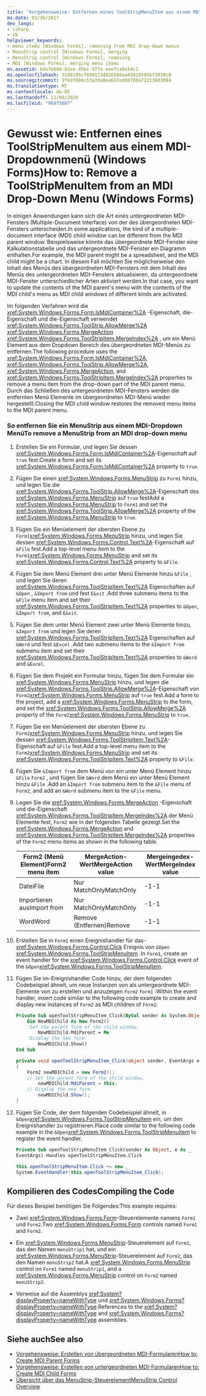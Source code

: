 ```yaml
---
title: 'Vorgehensweise: Entfernen eines ToolStripMenuItem aus einem MDI-Dropdownmenü'
ms.date: 03/30/2017
dev_langs:
- csharp
- vb
helpviewer_keywords:
- menu items [Windows Forms], removing from MDI drop-down menus
- MenuStrip control [Windows Forms], merging
- MenuStrip control [Windows Forms], removing
- MDI [Windows Forms], merging menu items
ms.assetid: bdafe60d-82ee-45bc-97fe-eeefca6e54c1
ms.openlocfilehash: 3198195cf0991734826508aa65818505bf2038c8
ms.sourcegitcommit: 9f6df084c53a3da0ea657ed0d708a72213683084
ms.translationtype: MT
ms.contentlocale: de-DE
ms.lasthandoff: 12/09/2020
ms.locfileid: "96975607"
---
```

# <a name="how-to-remove-a-toolstripmenuitem-from-an-mdi-drop-down-menu-windows-forms"></a><span data-ttu-id="4c6e3-102">Gewusst wie: Entfernen eines ToolStripMenuItem aus einem MDI-Dropdownmenü (Windows Forms)</span><span class="sxs-lookup"><span data-stu-id="4c6e3-102">How to: Remove a ToolStripMenuItem from an MDI Drop-Down Menu (Windows Forms)</span></span>
<span data-ttu-id="4c6e3-103">In einigen Anwendungen kann sich die Art eines untergeordneten MDI-Fensters (Multiple-Document Interface) von der des übergeordneten MDI-Fensters unterscheiden.</span><span class="sxs-lookup"><span data-stu-id="4c6e3-103">In some applications, the kind of a multiple-document interface (MDI) child window can be different from the MDI parent window.</span></span> <span data-ttu-id="4c6e3-104">Beispielsweise könnte das übergeordnete MDI-Fenster eine Kalkulationstabelle und das untergeordnete MDI-Fenster ein Diagramm enthalten.</span><span class="sxs-lookup"><span data-stu-id="4c6e3-104">For example, the MDI parent might be a spreadsheet, and the MDI child might be a chart.</span></span> <span data-ttu-id="4c6e3-105">In diesem Fall möchten Sie möglicherweise den Inhalt des Menüs des übergeordneten MDI-Fensters mit dem Inhalt des Menüs des untergeordneten MDI-Fensters aktualisieren, da untergeordnete MDI-Fenster unterschiedlicher Arten aktiviert werden.</span><span class="sxs-lookup"><span data-stu-id="4c6e3-105">In that case, you want to update the contents of the MDI parent's menu with the contents of the MDI child's menu as MDI child windows of different kinds are activated.</span></span>  
  
 <span data-ttu-id="4c6e3-106">Im folgenden Verfahren wird die <xref:System.Windows.Forms.Form.IsMdiContainer%2A> -Eigenschaft, die-Eigenschaft und die-Eigenschaft verwendet <xref:System.Windows.Forms.ToolStrip.AllowMerge%2A> <xref:System.Windows.Forms.MergeAction> <xref:System.Windows.Forms.ToolStripItem.MergeIndex%2A> , um ein Menü Element aus dem Dropdown Bereich des übergeordneten MDI-Menüs zu entfernen.</span><span class="sxs-lookup"><span data-stu-id="4c6e3-106">The following procedure uses the <xref:System.Windows.Forms.Form.IsMdiContainer%2A>, <xref:System.Windows.Forms.ToolStrip.AllowMerge%2A>, <xref:System.Windows.Forms.MergeAction>, and <xref:System.Windows.Forms.ToolStripItem.MergeIndex%2A> properties to remove a menu item from the drop-down part of the MDI parent menu.</span></span> <span data-ttu-id="4c6e3-107">Durch das Schließen des untergeordneten MDI-Fensters werden die entfernten Menü Elemente im übergeordneten MDI-Menü wieder hergestellt.</span><span class="sxs-lookup"><span data-stu-id="4c6e3-107">Closing the MDI child window restores the removed menu items to the MDI parent menu.</span></span>  
  
### <a name="to-remove-a-menustrip-from-an-mdi-drop-down-menu"></a><span data-ttu-id="4c6e3-108">So entfernen Sie ein MenuStrip aus einem MDI-Dropdown Menü</span><span class="sxs-lookup"><span data-stu-id="4c6e3-108">To remove a MenuStrip from an MDI drop-down menu</span></span>  
  
1. <span data-ttu-id="4c6e3-109">Erstellen Sie ein Formular, und legen Sie dessen <xref:System.Windows.Forms.Form.IsMdiContainer%2A>-Eigenschaft auf `true` fest.</span><span class="sxs-lookup"><span data-stu-id="4c6e3-109">Create a form and set its <xref:System.Windows.Forms.Form.IsMdiContainer%2A> property to `true`.</span></span>  
  
2. <span data-ttu-id="4c6e3-110">Fügen Sie einen <xref:System.Windows.Forms.MenuStrip> zu `Form1` hinzu, und legen Sie die <xref:System.Windows.Forms.ToolStrip.AllowMerge%2A>-Eigenschaft des <xref:System.Windows.Forms.MenuStrip> auf `true` fest</span><span class="sxs-lookup"><span data-stu-id="4c6e3-110">Add a <xref:System.Windows.Forms.MenuStrip> to `Form1` and set the <xref:System.Windows.Forms.ToolStrip.AllowMerge%2A> property of the <xref:System.Windows.Forms.MenuStrip> to `true`.</span></span>  
  
3. <span data-ttu-id="4c6e3-111">Fügen Sie ein Menüelement der obersten Ebene zu `Form1`<xref:System.Windows.Forms.MenuStrip> hinzu, und legen Sie dessen <xref:System.Windows.Forms.Control.Text%2A>-Eigenschaft auf `&File` fest.</span><span class="sxs-lookup"><span data-stu-id="4c6e3-111">Add a top-level menu item to the `Form1`<xref:System.Windows.Forms.MenuStrip> and set its <xref:System.Windows.Forms.Control.Text%2A> property to `&File`.</span></span>  
  
4. <span data-ttu-id="4c6e3-112">Fügen Sie dem Menü Element drei unter Menü Elemente hinzu `&File` , und legen Sie deren <xref:System.Windows.Forms.ToolStripItem.Text%2A> Eigenschaften auf `&Open` , `&Import from` und fest `E&xit` .</span><span class="sxs-lookup"><span data-stu-id="4c6e3-112">Add three submenu items to the `&File` menu item and set their <xref:System.Windows.Forms.ToolStripItem.Text%2A> properties to `&Open`, `&Import from`, and `E&xit`.</span></span>  
  
5. <span data-ttu-id="4c6e3-113">Fügen Sie dem unter Menü Element zwei unter Menü Elemente hinzu, `&Import from` und legen Sie deren <xref:System.Windows.Forms.ToolStripItem.Text%2A> Eigenschaften auf `&Word` und fest `&Excel` .</span><span class="sxs-lookup"><span data-stu-id="4c6e3-113">Add two submenu items to the `&Import from` submenu item and set their <xref:System.Windows.Forms.ToolStripItem.Text%2A> properties to `&Word` and `&Excel`.</span></span>  
  
6. <span data-ttu-id="4c6e3-114">Fügen Sie dem Projekt ein Formular hinzu, fügen Sie dem Formular ein <xref:System.Windows.Forms.MenuStrip> hinzu, und legen die <xref:System.Windows.Forms.ToolStrip.AllowMerge%2A>-Eigenschaft von `Form2`<xref:System.Windows.Forms.MenuStrip> auf `true` fest.</span><span class="sxs-lookup"><span data-stu-id="4c6e3-114">Add a form to the project, add a <xref:System.Windows.Forms.MenuStrip> to the form, and set the <xref:System.Windows.Forms.ToolStrip.AllowMerge%2A> property of the `Form2`<xref:System.Windows.Forms.MenuStrip> to `true`.</span></span>  
  
7. <span data-ttu-id="4c6e3-115">Fügen Sie ein Menüelement der obersten Ebene zu `Form2`<xref:System.Windows.Forms.MenuStrip> hinzu, und legen Sie dessen <xref:System.Windows.Forms.ToolStripItem.Text%2A>-Eigenschaft auf `&File` fest.</span><span class="sxs-lookup"><span data-stu-id="4c6e3-115">Add a top-level menu item to the `Form2`<xref:System.Windows.Forms.MenuStrip> and set its <xref:System.Windows.Forms.ToolStripItem.Text%2A> property to `&File`.</span></span>  
  
8. <span data-ttu-id="4c6e3-116">Fügen Sie `&Import from` dem Menü von ein unter Menü Element hinzu `&File` `Form2` , und fügen Sie `&Word` dem Menü ein unter Menü Element hinzu `&File` .</span><span class="sxs-lookup"><span data-stu-id="4c6e3-116">Add an `&Import from` submenu item to the `&File` menu of `Form2`, and add an `&Word` submenu item to the `&File` menu.</span></span>  
  
9. <span data-ttu-id="4c6e3-117">Legen Sie die <xref:System.Windows.Forms.MergeAction> -Eigenschaft und die-Eigenschaft <xref:System.Windows.Forms.ToolStripItem.MergeIndex%2A> der Menü Elemente fest, `Form2` wie in der folgenden Tabelle gezeigt.</span><span class="sxs-lookup"><span data-stu-id="4c6e3-117">Set the <xref:System.Windows.Forms.MergeAction> and <xref:System.Windows.Forms.ToolStripItem.MergeIndex%2A> properties of the `Form2` menu items as shown in the following table.</span></span>  
  
    |<span data-ttu-id="4c6e3-118">Form2 (Menü Element)</span><span class="sxs-lookup"><span data-stu-id="4c6e3-118">Form2 menu item</span></span>|<span data-ttu-id="4c6e3-119">MergeAction-Wert</span><span class="sxs-lookup"><span data-stu-id="4c6e3-119">MergeAction value</span></span>|<span data-ttu-id="4c6e3-120">Mergeingedex-Wert</span><span class="sxs-lookup"><span data-stu-id="4c6e3-120">MergeIndex value</span></span>|  
    |---------------------|-----------------------|----------------------|  
    |<span data-ttu-id="4c6e3-121">Datei</span><span class="sxs-lookup"><span data-stu-id="4c6e3-121">File</span></span>|<span data-ttu-id="4c6e3-122">Nur MatchOnly</span><span class="sxs-lookup"><span data-stu-id="4c6e3-122">MatchOnly</span></span>|<span data-ttu-id="4c6e3-123">-1</span><span class="sxs-lookup"><span data-stu-id="4c6e3-123">-1</span></span>|  
    |<span data-ttu-id="4c6e3-124">Importieren aus</span><span class="sxs-lookup"><span data-stu-id="4c6e3-124">Import from</span></span>|<span data-ttu-id="4c6e3-125">Nur MatchOnly</span><span class="sxs-lookup"><span data-stu-id="4c6e3-125">MatchOnly</span></span>|<span data-ttu-id="4c6e3-126">-1</span><span class="sxs-lookup"><span data-stu-id="4c6e3-126">-1</span></span>|  
    |<span data-ttu-id="4c6e3-127">Word</span><span class="sxs-lookup"><span data-stu-id="4c6e3-127">Word</span></span>|<span data-ttu-id="4c6e3-128">Remove (Entfernen)</span><span class="sxs-lookup"><span data-stu-id="4c6e3-128">Remove</span></span>|<span data-ttu-id="4c6e3-129">-1</span><span class="sxs-lookup"><span data-stu-id="4c6e3-129">-1</span></span>|  
  
10. <span data-ttu-id="4c6e3-130">Erstellen Sie in `Form1` einen Ereignishandler für das- <xref:System.Windows.Forms.Control.Click> Ereignis von `&Open` <xref:System.Windows.Forms.ToolStripMenuItem> .</span><span class="sxs-lookup"><span data-stu-id="4c6e3-130">In `Form1`, create an event handler for the <xref:System.Windows.Forms.Control.Click> event of the `&Open`<xref:System.Windows.Forms.ToolStripMenuItem>.</span></span>  
  
11. <span data-ttu-id="4c6e3-131">Fügen Sie im-Ereignishandler Code hinzu, der dem folgenden Codebeispiel ähnelt, um neue Instanzen von als untergeordnete MDI-Elemente von zu erstellen und anzuzeigen `Form2` `Form1` :</span><span class="sxs-lookup"><span data-stu-id="4c6e3-131">Within the event handler, insert code similar to the following code example to create and display new instances of `Form2` as MDI children of `Form1`:</span></span>  
  
    ```vb  
    Private Sub openToolStripMenuItem_Click(ByVal sender As System.Object, ByVal e As System.EventArgs) Handles openToolStripMenuItem.Click  
        Dim NewMDIChild As New Form2()  
        'Set the parent form of the child window.  
            NewMDIChild.MdiParent = Me  
        'Display the new form.  
            NewMDIChild.Show()  
    End Sub  
    ```  
  
    ```csharp  
    private void openToolStripMenuItem_Click(object sender, EventArgs e)  
    {  
        Form2 newMDIChild = new Form2();  
        // Set the parent form of the child window.  
            newMDIChild.MdiParent = this;  
        // Display the new form.  
            newMDIChild.Show();  
    }  
    ```  
  
12. <span data-ttu-id="4c6e3-132">Fügen Sie Code, der dem folgenden Codebeispiel ähnelt, in `&Open`<xref:System.Windows.Forms.ToolStripMenuItem> ein, um den Ereignishandler zu registrieren.</span><span class="sxs-lookup"><span data-stu-id="4c6e3-132">Place code similar to the following code example in the `&Open`<xref:System.Windows.Forms.ToolStripMenuItem> to register the event handler.</span></span>  
  
    ```vb  
    Private Sub openToolStripMenuItem_Click(sender As Object, e As _  
    EventArgs) Handles openToolStripMenuItem.Click  
    ```  
  
    ```csharp  
    this.openToolStripMenuItem.Click += new _  
    System.EventHandler(this.openToolStripMenuItem_Click);  
    ```  
  
## <a name="compiling-the-code"></a><span data-ttu-id="4c6e3-133">Kompilieren des Codes</span><span class="sxs-lookup"><span data-stu-id="4c6e3-133">Compiling the Code</span></span>  
 <span data-ttu-id="4c6e3-134">Für dieses Beispiel benötigen Sie Folgendes:</span><span class="sxs-lookup"><span data-stu-id="4c6e3-134">This example requires:</span></span>  
  
- <span data-ttu-id="4c6e3-135">Zwei <xref:System.Windows.Forms.Form>-Steuerelemente namens `Form1` und `Form2`.</span><span class="sxs-lookup"><span data-stu-id="4c6e3-135">Two <xref:System.Windows.Forms.Form> controls named `Form1` and `Form2`.</span></span>  
  
- <span data-ttu-id="4c6e3-136">Ein <xref:System.Windows.Forms.MenuStrip>-Steuerelement auf `Form1`, das den Namen `menuStrip1` hat, und ein <xref:System.Windows.Forms.MenuStrip>-Steuerelement auf `Form2`, das den Namen `menuStrip2` hat.</span><span class="sxs-lookup"><span data-stu-id="4c6e3-136">A <xref:System.Windows.Forms.MenuStrip> control on `Form1` named `menuStrip1`, and a <xref:System.Windows.Forms.MenuStrip> control on `Form2` named `menuStrip2`.</span></span>  
  
- <span data-ttu-id="4c6e3-137">Verweise auf die Assemblys <xref:System?displayProperty=nameWithType> und <xref:System.Windows.Forms?displayProperty=nameWithType>.</span><span class="sxs-lookup"><span data-stu-id="4c6e3-137">References to the <xref:System?displayProperty=nameWithType> and <xref:System.Windows.Forms?displayProperty=nameWithType> assemblies.</span></span>  
  
## <a name="see-also"></a><span data-ttu-id="4c6e3-138">Siehe auch</span><span class="sxs-lookup"><span data-stu-id="4c6e3-138">See also</span></span>

- [<span data-ttu-id="4c6e3-139">Vorgehensweise: Erstellen von übergeordneten MDI-Formularen</span><span class="sxs-lookup"><span data-stu-id="4c6e3-139">How to: Create MDI Parent Forms</span></span>](../advanced/how-to-create-mdi-parent-forms.md)
- [<span data-ttu-id="4c6e3-140">Vorgehensweise: Erstellen von untergeordneten MDI-Formularen</span><span class="sxs-lookup"><span data-stu-id="4c6e3-140">How to: Create MDI Child Forms</span></span>](../advanced/how-to-create-mdi-child-forms.md)
- [<span data-ttu-id="4c6e3-141">Übersicht über das MenuStrip-Steuerelement</span><span class="sxs-lookup"><span data-stu-id="4c6e3-141">MenuStrip Control Overview</span></span>](menustrip-control-overview-windows-forms.md)
